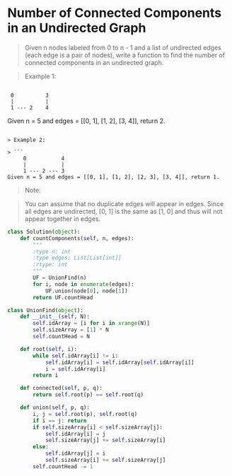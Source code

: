 # Number of Connected Components in an Undirected Graph

> Given n nodes labeled from 0 to n - 1 and a list of undirected edges (each edge is a pair of nodes), write a function to find the number of connected components in an undirected graph.

> Example 1:

> ```
     0          3
     |          |
     1 --- 2    4
Given n = 5 and edges = [[0, 1], [1, 2], [3, 4]], return 2.
```

> Example 2:

> ```
     0           4
     |           |
     1 --- 2 --- 3
Given n = 5 and edges = [[0, 1], [1, 2], [2, 3], [3, 4]], return 1.
```

> Note:

> You can assume that no duplicate edges will appear in edges. Since all edges are undirected, [0, 1] is the same as [1, 0] and thus will not appear together in edges.

```Python
class Solution(object):
    def countComponents(self, n, edges):
        """
        :type n: int
        :type edges: List[List[int]]
        :rtype: int
        """
        UF = UnionFind(n)
        for i, node in enumerate(edges):
            UF.union(node[0], node[1])
        return UF.countHead

class UnionFind(object):
    def __init__(self, N):
        self.idArray = [i for i in xrange(N)]
        self.sizeArray = [1] * N
        self.countHead = N

    def root(self, i):
        while self.idArray[i] != i:
            self.idArray[i] = self.idArray[self.idArray[i]]
            i = self.idArray[i]
        return i

    def connected(self, p, q):
        return self.root(p) == self.root(q)

    def union(self, p, q):
        i, j = self.root(p), self.root(q)
        if i == j: return
        if self.sizeArray[i] < self.sizeArray[j]:
            self.idArray[i] = j
            self.sizeArray[j] += self.sizeArray[i]
        else:
            self.idArray[j] = i
            self.sizeArray[i] += self.sizeArray[j]
        self.countHead -= 1
```
